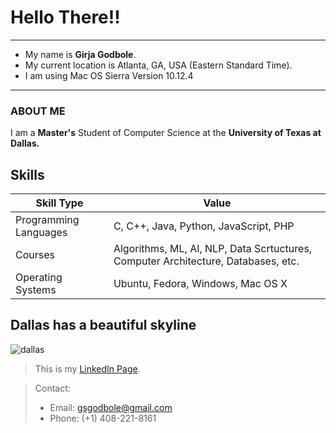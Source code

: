 # Hello There!!
* * *
* My name is **Girja Godbole**. 
* My current location is Atlanta, GA, USA (Eastern Standard Time).
* I am using Mac OS Sierra Version 10.12.4
* * *

### ABOUT ME 

I am a **Master's** Student of Computer Science at the **University of Texas at Dallas.**
## Skills

| Skill Type | Value |
| ------------- | ------------- |
| Programming Languages  | C, C++, Java, Python, JavaScript, PHP |
| Courses | Algorithms, ML, AI, NLP, Data Scrtuctures, Computer Architecture, Databases, etc. |
| Operating Systems | Ubuntu, Fedora, Windows, Mac OS X |

## Dallas has a beautiful skyline
![dallas](http://www.claystapp.com/wp-content/uploads/2015/01/dh_skyline_2_677x380_FitToBoxSmallDimension_Center.jpg)


>This is my [LinkedIn Page](https://www.linkedin.com/in/girija-godbole-1845847b).  

>Contact:
> * Email: gsgodbole@gmail.com
> * Phone: (+1) 408-221-8161
